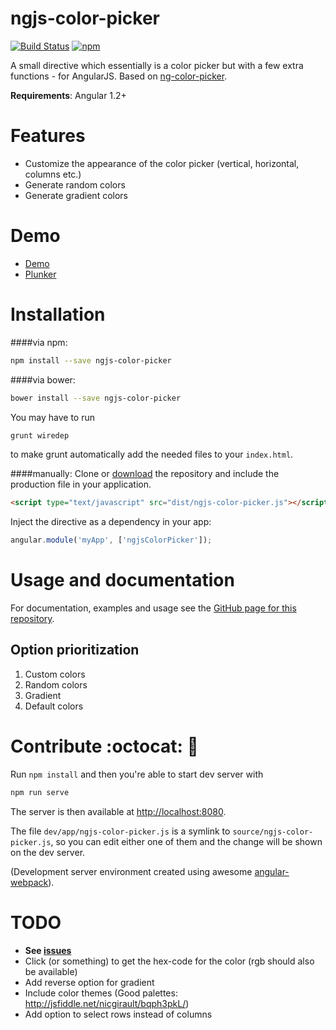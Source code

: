 ngjs-color-picker
=================

[![Build Status](https://travis-ci.org/simeg/ngjs-color-picker.svg?branch=master)](https://travis-ci.org/simeg/ngjs-color-picker)
[![npm](https://img.shields.io/npm/dm/ngjs-color-picker.svg)](https://npmjs.org/package/ngjs-color-picker)

A small directive which essentially is a color picker but with a few extra functions - for AngularJS. Based on [ng-color-picker](https://github.com/joujiahe/ng-color-picker).

**Requirements**: Angular 1.2+

# Features
- Customize the appearance of the color picker (vertical, horizontal, columns etc.)
- Generate random colors
- Generate gradient colors

# Demo
- [Demo](http://simeg.github.io/ngjs-color-picker)
- [Plunker](http://embed.plnkr.co/INXf3efkYeP1gWaF9SId/preview)

# Installation
####via npm:
``` bash
npm install --save ngjs-color-picker
```

####via bower:
``` bash
bower install --save ngjs-color-picker
```

You may have to run

 ``` bash
grunt wiredep
 ```
 
to make grunt automatically add the needed files to your `index.html`.

####manually:
Clone or [download](https://github.com/simeg/ngjs-color-picker/archive/master.zip) the repository and include the production file in your application.

``` html
<script type="text/javascript" src="dist/ngjs-color-picker.js"></script>
```


Inject the directive as a dependency in your app:

``` javascript
angular.module('myApp', ['ngjsColorPicker']);
```

# Usage and documentation
For documentation, examples and usage see the [GitHub page for this repository](http://simeg.github.io/ngjs-color-picker).

## Option prioritization
1. Custom colors
2. Random colors
3. Gradient
4. Default colors

# Contribute :octocat: :raised_hands:
Run `npm install` and then you're able to start dev server with
``` bash
npm run serve
```

The server is then available at [http://localhost:8080](http://localhost:8080).

The file `dev/app/ngjs-color-picker.js` is a symlink to `source/ngjs-color-picker.js`, so you can edit either one of them and the change will be shown on the dev server. 

(Development server environment created using awesome [angular-webpack](https://github.com/preboot/angular-webpack)).

# TODO
* **See [issues](https://github.com/simeg/ngjs-color-picker/issues)**
* Click (or something) to get the hex-code for the color (rgb should also be available)
* Add reverse option for gradient
* Include color themes (Good palettes: http://jsfiddle.net/nicgirault/bqph3pkL/)
* Add option to select rows instead of columns
